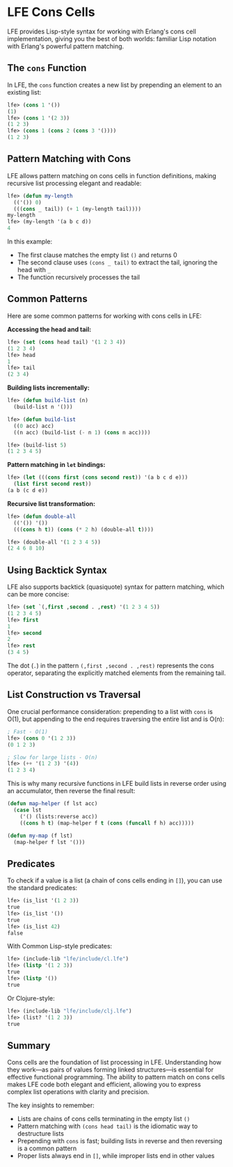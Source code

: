 # LFE Cons Cells

LFE provides Lisp-style syntax for working with Erlang's cons cell implementation, giving you the best of both worlds: familiar Lisp notation with Erlang's powerful pattern matching.

## The `cons` Function

In LFE, the `cons` function creates a new list by prepending an element to an existing list:

```lisp
lfe> (cons 1 '())
(1)
lfe> (cons 1 '(2 3))
(1 2 3)
lfe> (cons 1 (cons 2 (cons 3 '())))
(1 2 3)
```

## Pattern Matching with Cons

LFE allows pattern matching on cons cells in function definitions, making recursive list processing elegant and readable:

```lisp
lfe> (defun my-length
  (('()) 0)
  (((cons _ tail)) (+ 1 (my-length tail))))
my-length
lfe> (my-length '(a b c d))
4
```

In this example:

- The first clause matches the empty list `()` and returns 0
- The second clause uses `(cons _ tail)` to extract the tail, ignoring the head with `_`
- The function recursively processes the tail

## Common Patterns

Here are some common patterns for working with cons cells in LFE:

**Accessing the head and tail:**

```lisp
lfe> (set (cons head tail) '(1 2 3 4))
(1 2 3 4)
lfe> head
1
lfe> tail
(2 3 4)
```

**Building lists incrementally:**

```lisp
lfe> (defun build-list (n)
  (build-list n '()))

lfe> (defun build-list
  ((0 acc) acc)
  ((n acc) (build-list (- n 1) (cons n acc))))

lfe> (build-list 5)
(1 2 3 4 5)
```

**Pattern matching in `let` bindings:**

```lisp
lfe> (let (((cons first (cons second rest)) '(a b c d e)))
  (list first second rest))
(a b (c d e))
```

**Recursive list transformation:**

```lisp
lfe> (defun double-all
  (('()) '())
  (((cons h t)) (cons (* 2 h) (double-all t))))

lfe> (double-all '(1 2 3 4 5))
(2 4 6 8 10)
```

## Using Backtick Syntax

LFE also supports backtick (quasiquote) syntax for pattern matching, which can be more concise:

```lisp
lfe> (set `(,first ,second . ,rest) '(1 2 3 4 5))
(1 2 3 4 5)
lfe> first
1
lfe> second
2
lfe> rest
(3 4 5)
```

The dot (`.`) in the pattern `(,first ,second . ,rest)` represents the cons operator, separating the explicitly matched elements from the remaining tail.

## List Construction vs Traversal

One crucial performance consideration: prepending to a list with `cons` is O(1), but appending to the end requires traversing the entire list and is O(n):

```lisp
; Fast - O(1)
lfe> (cons 0 '(1 2 3))
(0 1 2 3)

; Slow for large lists - O(n)
lfe> (++ '(1 2 3) '(4))
(1 2 3 4)
```

This is why many recursive functions in LFE build lists in reverse order using an accumulator, then reverse the final result:

```lisp
(defun map-helper (f lst acc)
  (case lst
    ('() (lists:reverse acc))
    ((cons h t) (map-helper f t (cons (funcall f h) acc)))))

(defun my-map (f lst)
  (map-helper f lst '()))
```

## Predicates

To check if a value is a list (a chain of cons cells ending in `[]`), you can use the standard predicates:

```lisp
lfe> (is_list '(1 2 3))
true
lfe> (is_list '())
true
lfe> (is_list 42)
false
```

With Common Lisp-style predicates:

```lisp
lfe> (include-lib "lfe/include/cl.lfe")
lfe> (listp '(1 2 3))
true
lfe> (listp '())
true
```

Or Clojure-style:

```lisp
lfe> (include-lib "lfe/include/clj.lfe")
lfe> (list? '(1 2 3))
true
```

## Summary

Cons cells are the foundation of list processing in LFE. Understanding how they work—as pairs of values forming linked structures—is essential for effective functional programming. The ability to pattern match on cons cells makes LFE code both elegant and efficient, allowing you to express complex list operations with clarity and precision.

The key insights to remember:

- Lists are chains of cons cells terminating in the empty list `()`
- Pattern matching with `(cons head tail)` is the idiomatic way to destructure lists
- Prepending with `cons` is fast; building lists in reverse and then reversing is a common pattern
- Proper lists always end in `[]`, while improper lists end in other values
